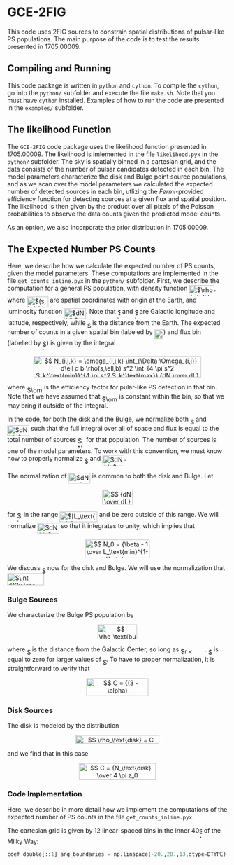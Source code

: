 # GCE-2FIG
This code uses 2FIG sources to constrain spatial distributions of pulsar-like PS populations.  The main purpose of the code is to test the results presented in 1705.00009.

## Compiling and Running

This code package is written in `python` and `cython`.  To compile the `cython`, go into the `python/` subfolder and execute the file `make.sh`.  Note that you must have `cython` installed.  Examples of how to run the code are presented in the `examples/` subfolder.

## The likelihood Function

The `GCE-2FIG` code package uses the likelihood function presented in 1705.00009.  The likelihood is imlemented in the file `likelihood.pyx` in the `python/` subfolder.  The sky is spatially binned in a cartesian grid, and the data consists of the number of pulsar candidates detected in each bin.  The model parameters characterize the disk and Bulge point source populations, and as we scan over the model parameters we calculated the expected number of detected sources in each bin, utlizing the _Fermi_-provided efficiency function for detecting sources at a given flux and spatial position.  The likelihood is then given by the product over all pixels of the Poisson probabilities to observe the data counts given the predicted model counts.

As an option, we also incorporate the prior distribution in 1705.00009.

## The Expected Number PS Counts

Here, we describe how we calculate the expected number of PS counts, given the model parameters.  These computations are implemented in the file `get_counts_inline.pyx` in the `python/` subfolder.  First, we describe the computation for a general PS population, with density function <img alt="$\rho(s,\ell,b)$" src="https://rawgit.com/bsafdi/GCE-2FIG/master/svgs/e33a91659757dc5a5a317888c76bc940.svg?d41ca49f04&invert_in_darkmode" align=middle width="57.31143pt" height="24.56553pt"/>, where <img alt="$(s,\ell,b)$" src="https://rawgit.com/bsafdi/GCE-2FIG/master/svgs/e4c7375533c0164f8ecc75cfe4198ea0.svg?9aa9471639&invert_in_darkmode" align=middle width="48.84429pt" height="24.56553pt"/> are spatial coordinates with origin at the Earth, and luminosity function <img alt="$dN/dL$" src="https://rawgit.com/bsafdi/GCE-2FIG/master/svgs/bb7f89046aaec2638cc892ac2d6b7b12.svg?554c4d7072&invert_in_darkmode" align=middle width="49.96266pt" height="24.56553pt"/>.  Note that <img alt="$\ell$" src="https://rawgit.com/bsafdi/GCE-2FIG/master/svgs/d30a65b936d8007addc9c789d5a7ae49.svg?c2abc75178&invert_in_darkmode" align=middle width="6.8238225pt" height="22.74591pt"/> and <img alt="$b$" src="https://rawgit.com/bsafdi/GCE-2FIG/master/svgs/4bdc8d9bcfb35e1c9bfb51fc69687dfc.svg?3a2eee8626&invert_in_darkmode" align=middle width="7.0284885pt" height="22.74591pt"/> are Galactic longitude and latitude, respectively, while <img alt="$s$" src="https://rawgit.com/bsafdi/GCE-2FIG/master/svgs/6f9bad7347b91ceebebd3ad7e6f6f2d1.svg?5c2c315237&invert_in_darkmode" align=middle width="7.6767405pt" height="14.10255pt"/> is the distance from the Earth.  The expected number of counts in a given spatial bin (labeled by <img alt="$i,j$" src="https://rawgit.com/bsafdi/GCE-2FIG/master/svgs/4fe48dde86ac2d37419f0b35d57ac460.svg?54d5188e6e&invert_in_darkmode" align=middle width="20.612625pt" height="21.60213pt"/>) and flux bin (labelled by <img alt="$k$" src="https://rawgit.com/bsafdi/GCE-2FIG/master/svgs/63bb9849783d01d91403bc9a5fea12a2.svg?c7156bbea3&invert_in_darkmode" align=middle width="9.041505pt" height="22.74591pt"/>) is given by the integral
<p align="center"><img alt="$$&#10;N_{i,j,k} = \omega_{i,j,k} \int_{\Delta \Omega_{i,j}} d\ell d b \rho(s,\ell,b) s^2 \int_{4 \pi s^2 S_k^\text{min}}^{4 \pi s^2 S_k^\text{max}} {dN \over dL} dL \,,&#10;$$" src="https://rawgit.com/bsafdi/GCE-2FIG/master/svgs/0b66f12996fe020e588077671462ab65.svg?a213249b06&invert_in_darkmode" align=middle width="384.76845pt" height="47.505645pt"/></p> 
where <img alt="$\omega_{i,j,k}$" src="https://rawgit.com/bsafdi/GCE-2FIG/master/svgs/2e71a536af409f25b2c3baebdba40859.svg?2731235ec3&invert_in_darkmode" align=middle width="35.22189pt" height="14.10255pt"/> is the efficiency factor for pular-like PS detection in that bin.  Note that we have assumed that <img alt="$\omega_{i,j,k}$" src="https://rawgit.com/bsafdi/GCE-2FIG/master/svgs/2e71a536af409f25b2c3baebdba40859.svg?b4787cc51a&invert_in_darkmode" align=middle width="35.22189pt" height="14.10255pt"/> is constant within the bin, so that we may bring it outside of the integral. 

In the code, for both the disk and the Bulge, we normalize both <img alt="$\rho$" src="https://rawgit.com/bsafdi/GCE-2FIG/master/svgs/6dec54c48a0438a5fcde6053bdb9d712.svg?5edd12b44&invert_in_darkmode" align=middle width="8.46714pt" height="14.10255pt"/> and <img alt="$dN/dL$" src="https://rawgit.com/bsafdi/GCE-2FIG/master/svgs/bb7f89046aaec2638cc892ac2d6b7b12.svg?9fc49e4a6e&invert_in_darkmode" align=middle width="49.96266pt" height="24.56553pt"/> such that the full integral over all of space and flux is equal to the total number of sources <img alt="$N$" src="https://rawgit.com/bsafdi/GCE-2FIG/master/svgs/f9c4988898e7f532b9f826a75014ed3c.svg?4326ae83f0&invert_in_darkmode" align=middle width="14.94405pt" height="22.38192pt"/> for that population.  The number of sources is one of the model parameters.  To work with this convention, we must know how to properly normalize <img alt="$\rho$" src="https://rawgit.com/bsafdi/GCE-2FIG/master/svgs/6dec54c48a0438a5fcde6053bdb9d712.svg?dcc040caff&invert_in_darkmode" align=middle width="8.46714pt" height="14.10255pt"/> and <img alt="$dN/dL$" src="https://rawgit.com/bsafdi/GCE-2FIG/master/svgs/bb7f89046aaec2638cc892ac2d6b7b12.svg?557c27151e&invert_in_darkmode" align=middle width="49.96266pt" height="24.56553pt"/>.

The normalization of <img alt="$dN/dL$" src="https://rawgit.com/bsafdi/GCE-2FIG/master/svgs/bb7f89046aaec2638cc892ac2d6b7b12.svg?b7b8097d1e&invert_in_darkmode" align=middle width="49.96266pt" height="24.56553pt"/> is common to both the disk and Bulge.  Let 
<p align="center"><img alt="$$&#10;{dN \over dL} = {N_0 \over L^\beta}&#10;$$" src="https://rawgit.com/bsafdi/GCE-2FIG/master/svgs/dc7e9cac24bdd8b9fb9aa0389e209134.svg?788edf6386&invert_in_darkmode" align=middle width="69.953235pt" height="33.769395pt"/></p>
for <img alt="$L$" src="https://rawgit.com/bsafdi/GCE-2FIG/master/svgs/ddcb483302ed36a59286424aa5e0be17.svg?5a078b9f0b&invert_in_darkmode" align=middle width="11.14542pt" height="22.38192pt"/> in the range <img alt="$[L_\text{min}, L_\text{max}]$" src="https://rawgit.com/bsafdi/GCE-2FIG/master/svgs/f8702ab460607cfc76e52498178edb88.svg?4327f31263&invert_in_darkmode" align=middle width="86.361pt" height="24.56553pt"/> and be zero outside of this range.  We will normalize <img alt="$dN/dL$" src="https://rawgit.com/bsafdi/GCE-2FIG/master/svgs/bb7f89046aaec2638cc892ac2d6b7b12.svg?160b73687f&invert_in_darkmode" align=middle width="49.96266pt" height="24.56553pt"/> so that it integrates to unity, which implies that 
<p align="center"><img alt="$$&#10;N_0 = {\beta - 1 \over L_\text{min}^{1-\beta} - L_\text{max}^{1 - \beta} } \,.&#10;$$" src="https://rawgit.com/bsafdi/GCE-2FIG/master/svgs/0a8a3c1792e9fdb071d6a6920dec93d7.svg?89a82ce04b&invert_in_darkmode" align=middle width="147.489705pt" height="41.283165pt"/></p>  

We discuss <img alt="$\rho$" src="https://rawgit.com/bsafdi/GCE-2FIG/master/svgs/6dec54c48a0438a5fcde6053bdb9d712.svg?687c14c58e&invert_in_darkmode" align=middle width="8.46714pt" height="14.10255pt"/> now for the disk and Bulge.  We will use the normalization that <img alt="$\int d^3x \rho = N$" src="https://rawgit.com/bsafdi/GCE-2FIG/master/svgs/91f9537316cdc8858af8eeb325936c77.svg?290b53767d&invert_in_darkmode" align=middle width="84.237945pt" height="26.70657pt"/>.

### Bulge Sources 

We characterize the Bulge PS population by
<p align="center"><img alt="$$&#10;\rho_\text{bulge} = {C \over r^\alpha} \,,&#10;$$" src="https://rawgit.com/bsafdi/GCE-2FIG/master/svgs/20a7cb8590592ee1ab7830a4d8541614.svg?512583830d&invert_in_darkmode" align=middle width="90.27315pt" height="33.5874pt"/></p>
where <img alt="$r$" src="https://rawgit.com/bsafdi/GCE-2FIG/master/svgs/89f2e0d2d24bcf44db73aab8fc03252c.svg?4f53648d9a&invert_in_darkmode" align=middle width="7.8435885pt" height="14.10255pt"/> is the distance from the Galactic Center, so long as <img alt="$r &lt; r_\text{cut}$" src="https://rawgit.com/bsafdi/GCE-2FIG/master/svgs/af61c60decc49acae8eeda9dca8fe898.svg?327ad43b96&invert_in_darkmode" align=middle width="55.277805pt" height="17.65764pt"/>.  <img alt="$\rho$" src="https://rawgit.com/bsafdi/GCE-2FIG/master/svgs/6dec54c48a0438a5fcde6053bdb9d712.svg?682e9758ba&invert_in_darkmode" align=middle width="8.46714pt" height="14.10255pt"/> is equal to zero for larger values of <img alt="$r$" src="https://rawgit.com/bsafdi/GCE-2FIG/master/svgs/89f2e0d2d24bcf44db73aab8fc03252c.svg?7247d5c7fc&invert_in_darkmode" align=middle width="7.8435885pt" height="14.10255pt"/>.  To have to proper normalization, it is straightforward to verify that 
<p align="center"><img alt="$$&#10;C = {(3 - \alpha) N_\text{bulge} \over 4 \pi r_\text{cut}^{3 - \alpha} } \,.&#10;$$" src="https://rawgit.com/bsafdi/GCE-2FIG/master/svgs/9e79c22983590f5b42a2672ec8cf10a1.svg?128babe728&invert_in_darkmode" align=middle width="142.32603pt" height="40.08807pt"/></p>

### Disk Sources

The disk is modeled by the distribution 
<p align="center"><img alt="$$&#10;\rho_\text{disk} = C R^n e^{-R / \sigma} e^{-|z| / z_0} \,,&#10;$$" src="https://rawgit.com/bsafdi/GCE-2FIG/master/svgs/ffd30829e06c1a1f6e2acec3a70ed61c.svg?abfe8d7dcc&invert_in_darkmode" align=middle width="192.0963pt" height="18.569595pt"/></p>
and we find that in this case
<p align="center"><img alt="$$&#10;C = {N_\text{disk} \over 4 \pi z_0 \sigma^{n+2} \Gamma(n+2)} \,.&#10;$$" src="https://rawgit.com/bsafdi/GCE-2FIG/master/svgs/a5bba1689089f869eba4d9fda47f21e7.svg?c55682d466&invert_in_darkmode" align=middle width="175.99395pt" height="37.68171pt"/></p>

### Code Implementation

Here, we describe in more detail how we implement the computations of the expected number of PS counts in the file `get_counts_inline.pyx`.

The cartesian grid is given by 12 linear-spaced bins in the inner 40<img alt="$^\circ$" src="https://rawgit.com/bsafdi/GCE-2FIG/master/svgs/bda93e7eec1ea3bd03d7177c5b991481.svg?b0a69724d1&invert_in_darkmode" align=middle width="6.7100715pt" height="22.59873pt"/> of the Milky Way:
```python
cdef double[::1] ang_boundaries = np.linspace(-20.,20.,13,dtype=DTYPE)
``` 





 
